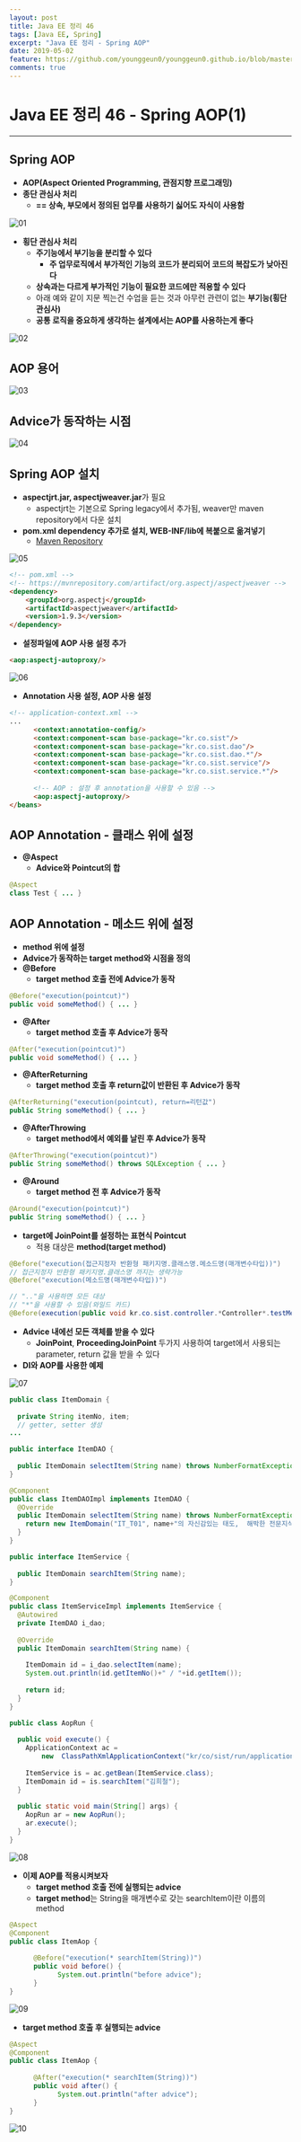 ```yaml
---
layout: post
title: Java EE 정리 46
tags: [Java EE, Spring]
excerpt: "Java EE 정리 - Spring AOP"
date: 2019-05-02
feature: https://github.com/younggeun0/younggeun0.github.io/blob/master/_posts/img/javaEe/JavaEeImageFeature.png?raw=true
comments: true
---
```

 
# Java EE 정리 46 - Spring AOP(1)

---

## Spring AOP

* **AOP(Aspect Oriented Programming, 관점지향 프로그래밍)**
* **종단 관심사 처리**
  * **== 상속, 부모에서 정의된 업무를 사용하기 싫어도 자식이 사용함**

![01](https://github.com/younggeun0/younggeun0.github.io/blob/master/_posts/img/javaEe/46/01.png?raw=true)

* **횡단 관심사 처리**
  * **주기능에서 부기능을 분리할 수 있다**
    * **주 업무로직에서 부가적인 기능의 코드가 분리되어 코드의 복잡도가 낮아진다**
  * **상속과는 다르게 부가적인 기능이 필요한 코드에만 적용할 수 있다**
  * 아래 예와 같이 지문 찍는건 수업을 듣는 것과 아무런 관련이 없는 **부기능(횡단 관심사)**
  * **공통 로직을 중요하게 생각하는 설계에서는 AOP를 사용하는게 좋다**

![02](https://github.com/younggeun0/younggeun0.github.io/blob/master/_posts/img/javaEe/46/02.png?raw=true)

## AOP 용어

![03](https://github.com/younggeun0/younggeun0.github.io/blob/master/_posts/img/javaEe/46/03.png?raw=true)

## Advice가 동작하는 시점

![04](https://github.com/younggeun0/younggeun0.github.io/blob/master/_posts/img/javaEe/46/04.png?raw=true)

## Spring AOP 설치

* **aspectjrt.jar, aspectjweaver.jar**가 필요
  * aspectjrt는 기본으로 Spring legacy에서 추가됨, weaver만 maven repository에서 다운 설치
* **pom.xml dependency 추가로 설치, WEB-INF/lib에 복붙으로 옮겨넣기**
  * [Maven Repository](https://mvnrepository.com/artifact/org.aspectj/aspectjweaver/1.9.3)

![05](https://github.com/younggeun0/younggeun0.github.io/blob/master/_posts/img/javaEe/46/05.png?raw=true)

```html
<!-- pom.xml -->
<!-- https://mvnrepository.com/artifact/org.aspectj/aspectjweaver -->
<dependency>
    <groupId>org.aspectj</groupId>
    <artifactId>aspectjweaver</artifactId>
    <version>1.9.3</version>
</dependency>
```

* **설정파일에 AOP 사용 설정 추가**

```html
<aop:aspectj-autoproxy/>
```

![06](https://github.com/younggeun0/younggeun0.github.io/blob/master/_posts/img/javaEe/46/06.png?raw=true)

* **Annotation 사용 설정, AOP 사용 설정**

```html
<!-- application-context.xml -->
...
      <context:annotation-config/>
      <context:component-scan base-package="kr.co.sist"/>
      <context:component-scan base-package="kr.co.sist.dao"/>
      <context:component-scan base-package="kr.co.sist.dao.*"/>
      <context:component-scan base-package="kr.co.sist.service"/>
      <context:component-scan base-package="kr.co.sist.service.*"/>
      
      <!-- AOP : 설정 후 annotation을 사용할 수 있음 -->
      <aop:aspectj-autoproxy/>
</beans>
```

## AOP Annotation - 클래스 위에 설정

* **@Aspect**
  * **Advice와 Pointcut의 합**

```java
@Aspect
class Test { ... }
```

## AOP Annotation - 메소드 위에 설정

* **method 위에 설정**
* **Advice가 동작하는 target method와 시점을 정의**
* **@Before**
  * **target method 호출 전에 Advice가 동작**

```java
@Before("execution(pointcut)")
public void someMethod() { ... }
```

* **@After**
  * **target method 호출 후 Advice가 동작**

```java
@After("execution(pointcut)")
public void someMethod() { ... }
```

* **@AfterReturning**
  * **target method 호출 후 return값이 반환된 후 Advice가 동작**

```java
@AfterReturning("execution(pointcut), return=리턴값")
public String someMethod() { ... } 
```

* **@AfterThrowing**
  * **target method에서 예외를 날린 후 Advice가 동작**

```java
@AfterThrowing("execution(pointcut)")
public String someMethod() throws SQLException { ... }
```

* **@Around**
  * **target method 전 후 Advice가 동작**

```java
@Around("execution(pointcut)")
public String someMethod() { ... }
```

* **target에 JoinPoint를 설정하는 표현식 Pointcut**
  * 적용 대상은 **method(target method)**
  
```java
@Before("execution(접근지정자 반환형 패키지명.클래스명.메소드명(매개변수타입))")
// 접근지정자 반환형 패키지명.클래스명 까지는 생략가능
@Before("execution(메소드명(매개변수타입))")

// ".."을 사용하면 모든 대상
// "*"을 사용할 수 있음(와일드 카드)
@Before(execution(public void kr.co.sist.controller.*Controller*.testMethod)
```

* **Advice 내에선 모든 객체를 받을 수 있다**
  * **JoinPoint**, **ProceedingJoinPoint** 두가지 사용하여 target에서 사용되는 parameter, return 값을 받을 수 있다
* **DI와 AOP를 사용한 예제**

![07](https://github.com/younggeun0/younggeun0.github.io/blob/master/_posts/img/javaEe/46/07.png?raw=true)

```java
public class ItemDomain {
      
  private String itemNo, item;
  // getter, setter 생성
...
```

```java
public interface ItemDAO {
      
  public ItemDomain selectItem(String name) throws NumberFormatException;
}
```

```java
@Component
public class ItemDAOImpl implements ItemDAO {
  @Override
  public ItemDomain selectItem(String name) throws NumberFormatException {
    return new ItemDomain("IT_T01", name+"의 자신감있는 태도,  해박한 전문지식, 포장기술");
  }
}
```

```java
public interface ItemService {
      
  public ItemDomain searchItem(String name);
}
```

```java
@Component
public class ItemServiceImpl implements ItemService {
  @Autowired
  private ItemDAO i_dao;
  
  @Override
  public ItemDomain searchItem(String name) {
    
    ItemDomain id = i_dao.selectItem(name);
    System.out.println(id.getItemNo()+" / "+id.getItem());
    
    return id;
  }
}
```

```java
public class AopRun {
  
  public void execute() {
    ApplicationContext ac =
        new  ClassPathXmlApplicationContext("kr/co/sist/run/application-context.xml");
    
    ItemService is = ac.getBean(ItemService.class);
    ItemDomain id = is.searchItem("김희철");
  }
  
  public static void main(String[] args) {
    AopRun ar = new AopRun();
    ar.execute();
  }
}
```

![08](https://github.com/younggeun0/younggeun0.github.io/blob/master/_posts/img/javaEe/46/08.png?raw=true)


* **이제 AOP를 적용시켜보자**
  * **target method 호출 전에 실행되는 advice**
  * **target method**는 String을 매개변수로 갖는 searchItem이란 이름의 method

```java
@Aspect
@Component
public class ItemAop {
      
      @Before("execution(* searchItem(String))")
      public void before() {
            System.out.println("before advice");
      }
}
```

![09](https://github.com/younggeun0/younggeun0.github.io/blob/master/_posts/img/javaEe/46/09.png?raw=true)

* **target method 호출 후 실행되는 advice**

```java
@Aspect
@Component
public class ItemAop {
      
      @After("execution(* searchItem(String))")
      public void after() {
            System.out.println("after advice");
      }
}
```

![10](https://github.com/younggeun0/younggeun0.github.io/blob/master/_posts/img/javaEe/46/10.png?raw=true)
